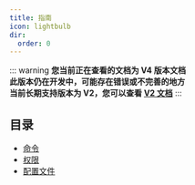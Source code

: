 ```yaml
---
title: 指南
icon: lightbulb
dir:
  order: 0
---
```


::: warning
**您当前正在查看的文档为 V4 版本文档**<br>
**此版本仍在开发中，可能存在错误或不完善的地方**<br>
**当前长期支持版本为 V2，您可以查看 [V2 文档](/v2/README.md)**
:::

## 目录

- [命令](commands.md)
- [权限](permissions.md)
- [配置文件](config.md)
